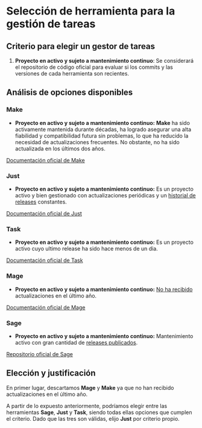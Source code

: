 # Selección de herramienta para la gestión de tareas

## **Criterio para elegir un gestor de tareas**

1. **Proyecto en activo y sujeto a mantenimiento continuo**:
  Se considerará el repositorio de código oficial para evaluar si los commits y las versiones de cada herramienta son recientes.

## **Análisis de opciones disponibles**

### **Make**  
- **Proyecto en activo y sujeto a mantenimiento continuo:** **Make** ha sido activamente mantenida durante décadas, ha logrado asegurar una alta fiabilidad y compatibilidad futura sin problemas, lo que ha reducido la necesidad de actualizaciones frecuentes. No obstante, no ha sido actualizada en los últimos dos años.

[Documentación oficial de Make](http://git.savannah.gnu.org/cgit/make.git)

### **Just**  
- **Proyecto en activo y sujeto a mantenimiento continuo:** Es un proyecto activo y bien gestionado con actualizaciones periódicas y un [historial de releases](https://github.com/casey/just/releases?page=1) constantes.

[Documentación oficial de Just](https://github.com/casey/just)

### **Task**  
- **Proyecto en activo y sujeto a mantenimiento continuo:** Es un proyecto activo cuyo ultimo release ha sido hace menos de un dia.

[Documentación oficial de Task](https://github.com/go-task/task)

### **Mage**  
- **Proyecto en activo y sujeto a mantenimiento continuo:** [No ha recibido](https://github.com/magefile/mage/releases) actualizaciones en el último año. 

[Documentación oficial de Mage](https://github.com/magefile/mage)

### **Sage**  
- **Proyecto en activo y sujeto a mantenimiento continuo:** Mantenimiento activo con gran cantidad de [releases publicados](https://github.com/einride/sage/pulse).

[Repositorio oficial de Sage](https://github.com/einride/sage)

## **Elección y justificación**

En primer lugar, descartamos **Mage** y **Make** ya que no han recibido actualizaciones en el último año.

A partir de lo expuesto anteriormente, podríamos elegir entre las herramientas **Sage**, **Just** y **Task**, siendo todas ellas opciones que cumplen el criterio. Dado que las tres son válidas, elijo **Just** por criterio propio.
